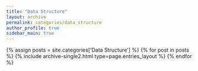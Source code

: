 ```yaml
---
title: "Data Structure"
layout: archive
permalink: categories/data_structure
author_profile: true
sidebar_main: true
---
```



{% assign posts = site.categories['Data Structure'] %}
{% for post in posts %} {% include archive-single2.html type=page.entries_layout %} {% endfor %}
